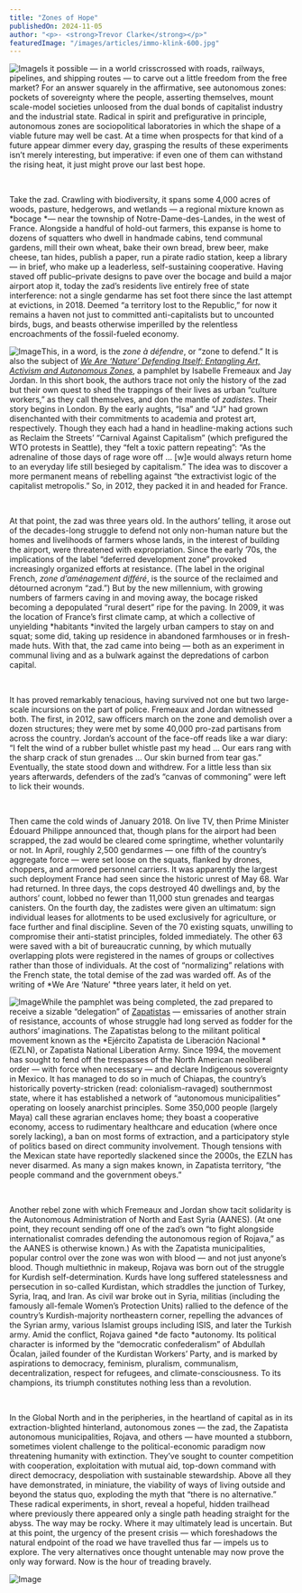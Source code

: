 ```yaml
---
title: "Zones of Hope"
publishedOn: 2024-11-05
author: "<p>- <strong>Trevor Clarke</strong></p>"
featuredImage: "/images/articles/immo-klink-600.jpg"
---
```


![Image](/images/articles/immo-klink-600.jpg)Is it possible — in a world crisscrossed with roads, railways, pipelines, and shipping routes — to carve out a little freedom from the free market? For an answer squarely in the affirmative, see autonomous zones: pockets of sovereignty where the people, asserting themselves, mount scale-model societies unloosed from the dual bonds of capitalist industry and the industrial state. Radical in spirit and prefigurative in principle, autonomous zones are sociopolitical laboratories in which the shape of a viable future may well be cast. At a time when prospects for that kind of a future appear dimmer every day, grasping the results of these experiments isn’t merely interesting, but imperative: if even one of them can withstand the rising heat, it just might prove our last best hope.

‍

Take the zad. Crawling with biodiversity, it spans some 4,000 acres of woods, pasture, hedgerows, and wetlands — a regional mixture known as *bocage *— near the township of Notre-Dame-des-Landes, in the west of France. Alongside a handful of hold-out farmers, this expanse is home to dozens of squatters who dwell in handmade cabins, tend communal gardens, mill their own wheat, bake their own bread, brew beer, make cheese, tan hides, publish a paper, run a pirate radio station, keep a library — in brief, who make up a leaderless, self-sustaining cooperative. Having staved off public–private designs to pave over the bocage and build a major airport atop it, today the zad’s residents live entirely free of state interference: not a single gendarme has set foot there since the last attempt at evictions, in 2018. Deemed “a territory lost to the Republic,” for now it remains a haven not just to committed anti-capitalists but to uncounted birds, bugs, and beasts otherwise imperilled by the relentless encroachments of the fossil-fueled economy.

![Image](/images/articles/philippe-graton-600.jpg)This, in a word, is the *zone à défendre*, or “zone to defend.” It is also the subject of [*We Are ‘Nature’ Defending Itself: Entangling Art, Activism and Autonomous Zones*](https://www.plutobooks.com/9780745345871/we-are-nature-defending-itself/), a pamphlet by Isabelle Fremeaux and Jay Jordan. In this short book, the authors trace not only the history of the zad but their own quest to shed the trappings of their lives as urban “culture workers,” as they call themselves, and don the mantle of *zadistes*. Their story begins in London. By the early aughts, “Isa” and “JJ” had grown disenchanted with their commitments to academia and protest art, respectively. Though they each had a hand in headline-making actions such as Reclaim the Streets’ “Carnival Against Capitalism” (which prefigured the WTO protests in Seattle), they “felt a toxic pattern repeating”: “As the adrenaline of those days of rage wore off … [w]e would always return home to an everyday life still besieged by capitalism.” The idea was to discover a more permanent means of rebelling against “the extractivist logic of the capitalist metropolis.” So, in 2012, they packed it in and headed for France.

‍

At that point, the zad was three years old. In the authors’ telling, it arose out of the decades-long struggle to defend not only non-human nature but the homes and livelihoods of farmers whose lands, in the interest of building the airport, were threatened with expropriation. Since the early ’70s, the implications of the label “deferred development zone” provoked increasingly organized efforts at resistance. (The label in the original French, *zone d’aménagement différé*, is the source of the reclaimed and détourned acronym “zad.”) But by the new millennium, with growing numbers of farmers caving in and moving away, the bocage risked becoming a depopulated “rural desert” ripe for the paving. In 2009, it was the location of France’s first climate camp, at which a collective of unyielding *habitants *invited the largely urban campers to stay on and squat; some did, taking up residence in abandoned farmhouses or in fresh-made huts. With that, the zad came into being — both as an experiment in communal living and as a bulwark against the depredations of carbon capital.

‍

It has proved remarkably tenacious, having survived not one but two large-scale incursions on the part of police. Fremeaux and Jordan witnessed both. The first, in 2012, saw officers march on the zone and demolish over a dozen structures; they were met by some 40,000 pro-zad partisans from across the country. Jordan’s account of the face-off reads like a war diary: “I felt the wind of a rubber bullet whistle past my head … Our ears rang with the sharp crack of stun grenades … Our skin burned from tear gas.” Eventually, the state stood down and withdrew. For a little less than six years afterwards, defenders of the zad’s “canvas of commoning” were left to lick their wounds. 

‍

Then came the cold winds of January 2018. On live TV, then Prime Minister Édouard Philippe announced that, though plans for the airport had been scrapped, the zad would be cleared come springtime, whether voluntarily or not. In April, roughly 2,500 gendarmes — one fifth of the country’s aggregate force — were set loose on the squats, flanked by drones, choppers, and armored personnel carriers. It was apparently the largest such deployment France had seen since the historic unrest of May 68. War had returned. In three days, the cops destroyed 40 dwellings and, by the authors’ count, lobbed no fewer than 11,000 stun grenades and teargas canisters. On the fourth day, the zadistes were given an ultimatum: sign individual leases for allotments to be used exclusively for agriculture, or face further and final discipline. Seven of the 70 existing squats, unwilling to compromise their anti-statist principles, folded immediately. The other 63 were saved with a bit of bureaucratic cunning, by which mutually overlapping plots were registered in the names of groups or collectives rather than those of individuals. At the cost of “normalizing” relations with the French state, the total demise of the zad was warded off. As of the writing of *We Are ‘Nature’ *three years later, it held on yet. 

![Image](/images/articles/kevin-faingnaert-600.jpg)While the pamphlet was being completed, the zad prepared to receive a sizable “delegation” of [Zapatistas](https://nacla.org/news/2019/01/18/spark-hope-ongoing-lessons-zapatista-revolution-25-years) — emissaries of another strain of resistance, accounts of whose struggle had long served as fodder for the authors’ imaginations. The Zapatistas belong to the militant political movement known as the *Ejército Zapatista de Liberación Nacional *(EZLN), or Zapatista National Liberation Army. Since 1994, the movement has sought to fend off the trespasses of the North American neoliberal order — with force when necessary — and declare Indigenous sovereignty in Mexico. It has managed to do so in much of Chiapas, the country’s historically poverty-stricken (read: colonialism-ravaged) southernmost state, where it has established a network of “autonomous municipalities” operating on loosely anarchist principles. Some 350,000 people (largely Maya) call these agrarian enclaves home; they boast a cooperative economy, access to rudimentary healthcare and education (where once sorely lacking), a ban on most forms of extraction, and a participatory style of politics based on direct community involvement. Though tensions with the Mexican state have reportedly slackened since the 2000s, the EZLN has never disarmed. As many a sign makes known, in Zapatista territory, “the people command and the government obeys.”

‍

Another rebel zone with which Fremeaux and Jordan show tacit solidarity is the Autonomous Administration of North and East Syria (AANES). (At one point, they recount sending off one of the zad’s own “to fight alongside internationalist comrades defending the autonomous region of Rojava,” as the AANES is otherwise known.) As with the Zapatista municipalities, popular control over the zone was won with blood — and not just anyone’s blood. Though multiethnic in makeup, Rojava was born out of the struggle for Kurdish self-determination. Kurds have long suffered statelessness and persecution in so-called Kurdistan, which straddles the junction of Turkey, Syria, Iraq, and Iran. As civil war broke out in Syria, militias (including the famously all-female Women’s Protection Units) rallied to the defence of the country’s Kurdish-majority northeastern corner, repelling the advances of the Syrian army, various Islamist groups including ISIS, and later the Turkish army. Amid the conflict, Rojava gained *de facto *autonomy. Its political character is informed by the “democratic confederalism” of Abdullah Öcalan, jailed founder of the Kurdistan Workers’ Party, and is marked by aspirations to democracy, feminism, pluralism, communalism, decentralization, respect for refugees, and climate-consciousness. To its champions, its triumph constitutes nothing less than a revolution.

‍

In the Global North and in the peripheries, in the heartland of capital as in its extraction-blighted hinterland, autonomous zones — the zad, the Zapatista autonomous municipalities, Rojava, and others — have mounted a stubborn, sometimes violent challenge to the political-economic paradigm now threatening humanity with extinction. They’ve sought to counter competition with cooperation, exploitation with mutual aid, top-down command with direct democracy, despoliation with sustainable stewardship. Above all they have demonstrated, in miniature, the viability of ways of living outside and beyond the status quo, exploding the myth that “there is no alternative.” These radical experiments, in short, reveal a hopeful, hidden trailhead where previously there appeared only a single path heading straight for the abyss. The way may be rocky. Where it may ultimately lead is uncertain. But at this point, the urgency of the present crisis — which foreshadows the natural endpoint of the road we have travelled thus far — impels us to explore. The very alternatives once thought untenable may now prove the only way forward. Now is the hour of treading bravely.

![Image](/images/articles/philippe-graton-2-600.jpg)
